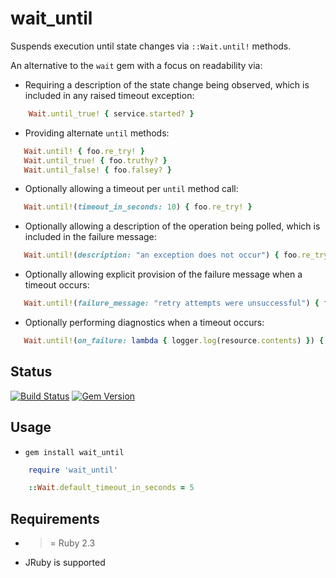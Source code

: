 wait_until
==========

Suspends execution until state changes via ```::Wait.until!``` methods.

An alternative to the ```wait``` gem with a focus on readability via:

* Requiring a description of the state change being observed, which is included in any raised timeout exception:

```ruby
    Wait.until_true! { service.started? }
```

* Providing alternate ```until``` methods:

```ruby
   Wait.until! { foo.re_try! }
   Wait.until_true! { foo.truthy? }
   Wait.until_false! { foo.falsey? }
```

* Optionally allowing a timeout per ```until``` method call:

```ruby
   Wait.until!(timeout_in_seconds: 10) { foo.re_try! }
```

* Optionally allowing a description of the operation being polled, which is included in the failure message:

```ruby
   Wait.until!(description: "an exception does not occur") { foo.re_try! }
```

* Optionally allowing explicit provision of the failure message when a timeout occurs:

```ruby
   Wait.until!(failure_message: "retry attempts were unsuccessful") { foo.re_try! }
```

* Optionally performing diagnostics when a timeout occurs:

```ruby
   Wait.until!(on_failure: lambda { logger.log(resource.contents) }) { resource.contains?("foo") }
```

Status
------

[![Build Status](https://travis-ci.org/MYOB-Technology/wait_until.png)](https://travis-ci.org/MYOB-Technology/wait_until)
[![Gem Version](https://badge.fury.io/rb/wait_until.png)](http://badge.fury.io/rb/wait_until)

Usage
-----

* ```gem install wait_until```

```ruby
    require 'wait_until'

    ::Wait.default_timeout_in_seconds = 5
```

Requirements
------------

* >= Ruby 2.3
* JRuby is supported
